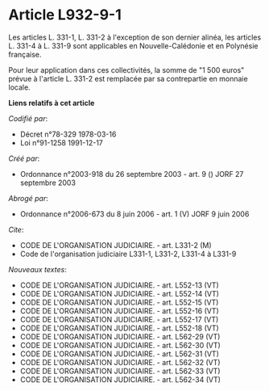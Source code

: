 # Article L932-9-1

Les articles L. 331-1, L. 331-2 à l'exception de son dernier alinéa, les articles L. 331-4 à L. 331-9 sont applicables en
Nouvelle-Calédonie et en Polynésie française.

Pour leur application dans ces collectivités, la somme de "1 500 euros" prévue à l'article L. 331-2 est remplacée par sa
contrepartie en monnaie locale.

**Liens relatifs à cet article**

_Codifié par_:

  - Décret n°78-329 1978-03-16
  - Loi n°91-1258 1991-12-17

_Créé par_:

  - Ordonnance n°2003-918 du 26 septembre 2003 - art. 9 () JORF 27 septembre 2003

_Abrogé par_:

  - Ordonnance n°2006-673 du 8 juin 2006 - art. 1 (V) JORF 9 juin 2006

_Cite_:

  - CODE DE L'ORGANISATION JUDICIAIRE. - art. L331-2 (M)
  - Code de l'organisation judiciaire L331-1, L331-2, L331-4 à L331-9

_Nouveaux textes_:

  - CODE DE L'ORGANISATION JUDICIAIRE. - art. L552-13 (VT)
  - CODE DE L'ORGANISATION JUDICIAIRE. - art. L552-14 (VT)
  - CODE DE L'ORGANISATION JUDICIAIRE. - art. L552-15 (VT)
  - CODE DE L'ORGANISATION JUDICIAIRE. - art. L552-16 (VT)
  - CODE DE L'ORGANISATION JUDICIAIRE. - art. L552-17 (VT)
  - CODE DE L'ORGANISATION JUDICIAIRE. - art. L552-18 (VT)
  - CODE DE L'ORGANISATION JUDICIAIRE. - art. L562-29 (VT)
  - CODE DE L'ORGANISATION JUDICIAIRE. - art. L562-30 (VT)
  - CODE DE L'ORGANISATION JUDICIAIRE. - art. L562-31 (VT)
  - CODE DE L'ORGANISATION JUDICIAIRE. - art. L562-32 (VT)
  - CODE DE L'ORGANISATION JUDICIAIRE. - art. L562-33 (VT)
  - CODE DE L'ORGANISATION JUDICIAIRE. - art. L562-34 (VT)

